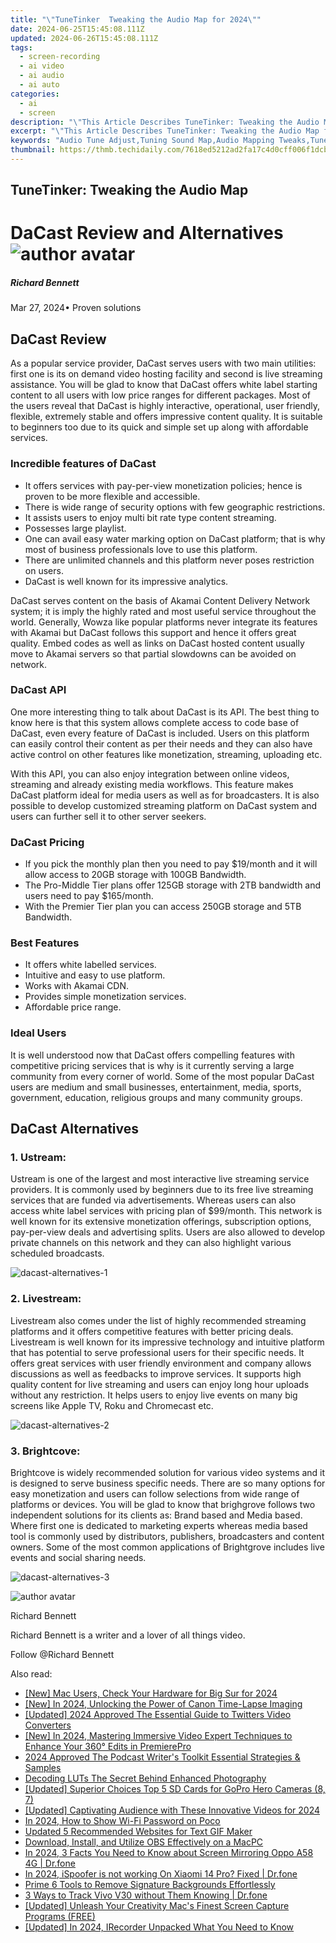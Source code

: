 ```yaml
---
title: "\"TuneTinker  Tweaking the Audio Map for 2024\""
date: 2024-06-25T15:45:08.111Z
updated: 2024-06-26T15:45:08.111Z
tags: 
  - screen-recording
  - ai video
  - ai audio
  - ai auto
categories: 
  - ai
  - screen
description: "\"This Article Describes TuneTinker: Tweaking the Audio Map for 2024\""
excerpt: "\"This Article Describes TuneTinker: Tweaking the Audio Map for 2024\""
keywords: "Audio Tune Adjust,Tuning Sound Map,Audio Mapping Tweaks,Tune Manipulation,Music Map Alterations,Sound Schematic Edit,Auditory Design Shift"
thumbnail: https://thmb.techidaily.com/7618ed5212ad2fa17c4d0cff006f1dcb4d7c52766a583e2029f0351c0b405229.jpg
---
```


## TuneTinker: Tweaking the Audio Map

# DaCast Review and Alternatives ![author avatar](https://images.wondershare.com/filmora/article-images/richard-bennett.jpg)

##### Richard Bennett

 Mar 27, 2024• Proven solutions

## DaCast Review

 As a popular service provider, DaCast serves users with two main utilities: first one is its on demand video hosting facility and second is live streaming assistance. You will be glad to know that DaCast offers white label starting content to all users with low price ranges for different packages. Most of the users reveal that DaCast is highly interactive, operational, user friendly, flexible, extremely stable and offers impressive content quality. It is suitable to beginners too due to its quick and simple set up along with affordable services.

### Incredible features of DaCast

* It offers services with pay-per-view monetization policies; hence is proven to be more flexible and accessible.
* There is wide range of security options with few geographic restrictions.
* It assists users to enjoy multi bit rate type content streaming.
* Possesses large playlist.
* One can avail easy water marking option on DaCast platform; that is why most of business professionals love to use this platform.
* There are unlimited channels and this platform never poses restriction on users.
* DaCast is well known for its impressive analytics.

 DaCast serves content on the basis of Akamai Content Delivery Network system; it is imply the highly rated and most useful service throughout the world. Generally, Wowza like popular platforms never integrate its features with Akamai but DaCast follows this support and hence it offers great quality. Embed codes as well as links on DaCast hosted content usually move to Akamai servers so that partial slowdowns can be avoided on network.

### DaCast API

 One more interesting thing to talk about DaCast is its API. The best thing to know here is that this system allows complete access to code base of DaCast, even every feature of DaCast is included. Users on this platform can easily control their content as per their needs and they can also have active control on other features like monetization, streaming, uploading etc.

 With this API, you can also enjoy integration between online videos, streaming and already existing media workflows. This feature makes DaCast platform ideal for media users as well as for broadcasters. It is also possible to develop customized streaming platform on DaCast system and users can further sell it to other server seekers.

### DaCast Pricing

* If you pick the monthly plan then you need to pay $19/month and it will allow access to 20GB storage with 100GB Bandwidth.
* The Pro-Middle Tier plans offer 125GB storage with 2TB bandwidth and users need to pay $165/month.
* With the Premier Tier plan you can access 250GB storage and 5TB Bandwidth.

### Best Features

* It offers white labelled services.
* Intuitive and easy to use platform.
* Works with Akamai CDN.
* Provides simple monetization services.
* Affordable price range.

### Ideal Users

 It is well understood now that DaCast offers compelling features with competitive pricing services that is why is it currently serving a large community from every corner of world. Some of the most popular DaCast users are medium and small businesses, entertainment, media, sports, government, education, religious groups and many community groups.

## DaCast Alternatives

### 1. Ustream:

 Ustream is one of the largest and most interactive live streaming service providers. It is commonly used by beginners due to its free live streaming services that are funded via advertisements. Whereas users can also access white label services with pricing plan of $99/month. This network is well known for its extensive monetization offerings, subscription options, pay-per-view deals and advertising splits. Users are also allowed to develop private channels on this network and they can also highlight various scheduled broadcasts.

![dacast-alternatives-1](https://images.wondershare.com/filmora/article-images/dacast-alternatives-1.jpg)

### 2. Livestream:

 Livestream also comes under the list of highly recommended streaming platforms and it offers competitive features with better pricing deals. Livestream is well known for its impressive technology and intuitive platform that has potential to serve professional users for their specific needs. It offers great services with user friendly environment and company allows discussions as well as feedbacks to improve services. It supports high quality content for live streaming and users can enjoy long hour uploads without any restriction. It helps users to enjoy live events on many big screens like Apple TV, Roku and Chromecast etc.

![dacast-alternatives-2](https://images.wondershare.com/filmora/article-images/dacast-alternatives-2.jpg)

### 3. Brightcove:

 Brightcove is widely recommended solution for various video systems and it is designed to serve business specific needs. There are so many options for easy monetization and users can follow selections from wide range of platforms or devices. You will be glad to know that brighgrove follows two independent solutions for its clients as: Brand based and Media based. Where first one is dedicated to marketing experts whereas media based tool is commonly used by distributors, publishers, broadcasters and content owners. Some of the most common applications of Brightgrove includes live events and social sharing needs.

![dacast-alternatives-3](https://images.wondershare.com/filmora/article-images/dacast-alternatives-3.jpg)

![author avatar](https://images.wondershare.com/filmora/article-images/richard-bennett.jpg)

Richard Bennett

Richard Bennett is a writer and a lover of all things video.

Follow @Richard Bennett


<ins class="adsbygoogle"
     style="display:block"
     data-ad-format="autorelaxed"
     data-ad-client="ca-pub-7571918770474297"
     data-ad-slot="1223367746"></ins>



<ins class="adsbygoogle"
     style="display:block"
     data-ad-client="ca-pub-7571918770474297"
     data-ad-slot="8358498916"
     data-ad-format="auto"
     data-full-width-responsive="true"></ins>


<span class="atpl-alsoreadstyle">Also read:</span>
<div><ul>
<li><a href="https://fox-links.techidaily.com/new-mac-users-check-your-hardware-for-big-sur-for-2024/"><u>[New] Mac Users, Check Your Hardware for Big Sur for 2024</u></a></li>
<li><a href="https://fox-links.techidaily.com/new-in-2024-unlocking-the-power-of-canon-time-lapse-imaging/"><u>[New] In 2024, Unlocking the Power of Canon Time-Lapse Imaging</u></a></li>
<li><a href="https://fox-links.techidaily.com/updated-2024-approved-the-essential-guide-to-twitters-video-converters/"><u>[Updated] 2024 Approved  The Essential Guide to Twitters Video Converters</u></a></li>
<li><a href="https://fox-links.techidaily.com/new-in-2024-mastering-immersive-video-expert-techniques-to-enhance-your-360-edits-in-premierepro/"><u>[New] In 2024, Mastering Immersive Video  Expert Techniques to Enhance Your 360° Edits in PremierePro</u></a></li>
<li><a href="https://fox-links.techidaily.com/2024-approved-the-podcast-writers-toolkit-essential-strategies-and-samples/"><u>2024 Approved  The Podcast Writer's Toolkit  Essential Strategies & Samples</u></a></li>
<li><a href="https://fox-links.techidaily.com/decoding-luts-the-secret-behind-enhanced-photography/"><u>Decoding LUTs  The Secret Behind Enhanced Photography</u></a></li>
<li><a href="https://fox-links.techidaily.com/updated-superior-choices-top-5-sd-cards-for-gopro-hero-cameras-8-7/"><u>[Updated] Superior Choices  Top 5 SD Cards for GoPro Hero Cameras (8, 7)</u></a></li>
<li><a href="https://fox-links.techidaily.com/updated-captivating-audience-with-these-innovative-videos-for-2024/"><u>[Updated] Captivating Audience with These Innovative Videos for 2024</u></a></li>
<li><a href="https://easy-unlock-android.techidaily.com/in-2024-how-to-show-wi-fi-password-on-poco-by-drfone-android/"><u>In 2024, How to Show Wi-Fi Password on Poco</u></a></li>
<li><a href="https://animation-videos.techidaily.com/updated-5-recommended-websites-for-text-gif-maker/"><u>Updated 5 Recommended Websites for Text GIF Maker</u></a></li>
<li><a href="https://digital-screen-recording.techidaily.com/download-install-and-utilize-obs-effectively-on-a-macpc/"><u>Download, Install, and Utilize OBS Effectively on a MacPC</u></a></li>
<li><a href="https://screen-mirror.techidaily.com/in-2024-3-facts-you-need-to-know-about-screen-mirroring-oppo-a58-4g-drfone-by-drfone-android/"><u>In 2024, 3 Facts You Need to Know about Screen Mirroring Oppo A58 4G | Dr.fone</u></a></li>
<li><a href="https://phone-solutions.techidaily.com/in-2024-ispoofer-is-not-working-on-xiaomi-14-pro-fixed-drfone-by-drfone-virtual-android/"><u>In 2024, iSpoofer is not working On Xiaomi 14 Pro? Fixed | Dr.fone</u></a></li>
<li><a href="https://extra-tips.techidaily.com/prime-6-tools-to-remove-signature-backgrounds-effortlessly/"><u>Prime 6 Tools to Remove Signature Backgrounds Effortlessly</u></a></li>
<li><a href="https://android-location-track.techidaily.com/3-ways-to-track-vivo-v30-without-them-knowing-drfone-by-drfone-virtual-android/"><u>3 Ways to Track Vivo V30 without Them Knowing | Dr.fone</u></a></li>
<li><a href="https://screen-mirroring-recording.techidaily.com/updated-unleash-your-creativity-macs-finest-screen-capture-programs-free/"><u>[Updated] Unleash Your Creativity  Mac's Finest Screen Capture Programs (FREE)</u></a></li>
<li><a href="https://video-screen-grab.techidaily.com/updated-in-2024-irecorder-unpacked-what-you-need-to-know/"><u>[Updated] In 2024, IRecorder Unpacked  What You Need to Know</u></a></li>
</ul></div>
